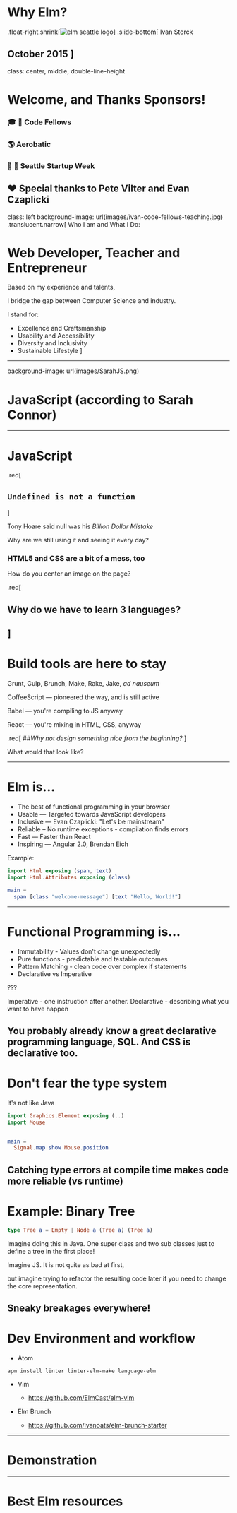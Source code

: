 # Why Elm?
.float-right.shrink[![elm seattle logo](images/ElmSeattle.png)]
.slide-bottom[
Ivan Storck

October 2015
]
---

class: center, middle, double-line-height
# Welcome, and Thanks Sponsors!

### 🎓 🏢 Code Fellows
### 🌎 Aerobatic
### 🍻 🍲 Seattle Startup Week

❤️ Special thanks to Pete Vilter and Evan Czaplicki
---

class: left
background-image: url(images/ivan-code-fellows-teaching.jpg)
.translucent.narrow[
Who I am and What I Do:

# Web Developer, Teacher and Entrepreneur

Based on my experience and talents,

I bridge the gap between Computer Science and industry.

I stand for:
- Excellence and Craftsmanship
- Usability and Accessibility
- Diversity and Inclusivity
- Sustainable Lifestyle
]
---
background-image: url(images/SarahJS.png)

# JavaScript (according to Sarah Connor)

---
# JavaScript
.red[
## `Undefined is not a function`
]

Tony Hoare said null was his *Billion Dollar Mistake*

Why are we still using it and seeing it every day?

### HTML5 and CSS are a bit of a mess, too

How do you center an image on the page?

.red[
## Why  do we have to learn 3 languages?
]
---

# Build tools are here to stay
Grunt, Gulp, Brunch, Make, Rake, Jake, *ad nauseum*

CoffeeScript — pioneered the way, and is still active

Babel — you're compiling to JS anyway

React — you're mixing in HTML, CSS, anyway

.red[
##*Why not design something nice from the beginning?*
]

What would that look like?

---
# Elm is&hellip;

- The best of functional programming in your browser
- Usable — Targeted towards JavaScript developers
- Inclusive — Evan Czaplicki: "Let's be mainstream"
- Reliable – No runtime exceptions - compilation finds errors
- Fast — Faster than React
- Inspiring — Angular 2.0, Brendan Eich

Example:

```elm
import Html exposing (span, text)
import Html.Attributes exposing (class)

main =
  span [class "welcome-message"] [text "Hello, World!"]
```
---

# Functional Programming is&hellip;
- Immutability - Values don't change unexpectedly
- Pure functions - predictable and testable outcomes
- Pattern Matching - clean code over complex if statements
- Declarative vs Imperative

???

Imperative - one instruction after another.
Declarative - describing what you want to have happen

You probably already know a great declarative programming language, SQL.
And CSS is declarative too.
---
# Don't fear the type system
It's not like Java

```elm
import Graphics.Element exposing (..)
import Mouse


main =
  Signal.map show Mouse.position
```

Catching type errors at compile time makes code more reliable (vs runtime)
---
# Example: Binary Tree
```elm
type Tree a = Empty | Node a (Tree a) (Tree a)
```

Imagine doing this in Java. One super class and two sub classes just to define a tree in the first place!

Imagine JS. It is not quite as bad at first,

but imagine trying to refactor the resulting code later if you need to change the core representation.

Sneaky breakages everywhere!
---
# Dev Environment and workflow
- Atom
```
apm install linter linter-elm-make language-elm
```
- Vim
  - https://github.com/ElmCast/elm-vim
  
- Elm Brunch
  - https://github.com/ivanoats/elm-brunch-starter
---
# Demonstration
---
# Best Elm resources
